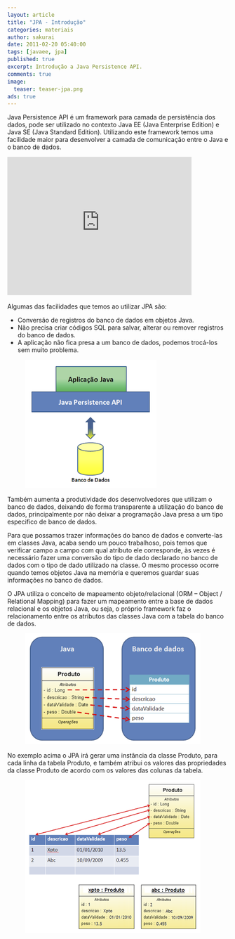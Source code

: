 ```yaml
---
layout: article
title: "JPA - Introdução"
categories: materiais
author: sakurai
date: 2011-02-20 05:40:00
tags: [javaee, jpa]
published: true
excerpt: Introdução a Java Persistence API.
comments: true
image:
  teaser: teaser-jpa.png
ads: true
---
```


Java Persistence API é um framework para camada de persistência dos dados, pode ser utilizado no contexto Java EE (Java Enterprise Edition) e Java SE (Java Standard Edition). Utilizando este framework temos uma facilidade maior para desenvolver a camada de comunicação entre o Java e o banco de dados.

<iframe width="420" height="315" src="https://www.youtube.com/embed/N4qNeKBDzy0" frameborder="0" allowfullscreen></iframe>

Algumas das facilidades que temos ao utilizar JPA são:

* Conversão de registros do banco de dados em objetos Java.
* Não precisa criar códigos SQL para salvar, alterar ou remover registros do banco de dados.
* A aplicação não fica presa a um banco de dados, podemos trocá-los sem muito problema.

<figure>
    <a href="/images/2011-02-20-jpa-introducao-01.png"><img src="/images/2011-02-20-jpa-introducao-01.png" alt="JPA"></a>
</figure>

Também aumenta a produtividade dos desenvolvedores que utilizam o banco de dados, deixando de forma transparente a utilização do banco de dados, principalmente por não deixar a programação Java presa a um tipo especifico de banco de dados.

Para que possamos trazer informações do banco de dados e converte-las em classes Java, acaba sendo um pouco trabalhoso, pois temos que verificar campo a campo com qual atributo ele corresponde, às vezes é necessário fazer uma conversão do tipo de dado declarado no banco de dados com o tipo de dado utilizado na classe. O mesmo processo ocorre quando temos objetos Java na memória e queremos guardar suas informações no banco de dados.

O JPA utiliza o conceito de mapeamento objeto/relacional (ORM – Object / Relational Mapping) para fazer um mapeamento entre a base de dados relacional e os objetos Java, ou seja, o próprio framework faz o relacionamento entre os atributos das classes Java com a tabela do banco de dados.

<figure>
    <a href="/images/2011-02-20-jpa-introducao-02.png"><img src="/images/2011-02-20-jpa-introducao-02.png" alt="Mapeamento objeto / relacional"></a>
</figure>

No exemplo acima o JPA irá gerar uma instância da classe Produto, para cada linha da tabela Produto, e também atribui os valores das propriedades da classe Produto de acordo com os valores das colunas da tabela.

<figure>
    <a href="/images/2011-02-20-jpa-introducao-03.png"><img src="/images/2011-02-20-jpa-introducao-03.png" alt="Mapeamento objeto / relacional"></a>
</figure>

